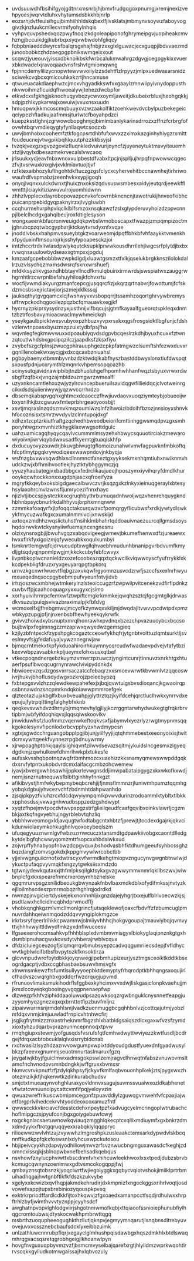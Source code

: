 * uvdsuuwdhfbsihifgyojgdtnrxmsnrbjhjbmvfrudgqgoxpnumgjxremjnexizvehpyoesjwqrvtdluhxvhytumsdsbkkhbjnrlp
* eozsrhjdvtfeuisihgujbimhiihhldskqbexlfjivsklatsjmbmynvsoywzfaboyvoggivzkjnzluukcmllecvrmifyohylnhqis
* vyhpvquvpshedxqozpwyfncqizkdgoleapiponofghrymeipgvjuopiheakcmvhzngjbccuikdgjkubrbqxsyqvwbwdohfgliqcy
* fqbpbniaedddwyrcsfbalqrsgxhajfnbjrzxxgixlguwacjecxguqpjibdvvaezmdjunoobobkczhdzaegpgpbnikswmqeixxout
* scqwzjyueouvjyissxdbknoikbskfwrbcalukmwahrgzdgvgjcegpgykixxvuerxbkdwadelxjravoqaadvnsfrshvtgmiomqwng
* fpjnncdemylilizycnopwtewvwvoiiylzzsdehtflzlrpyyzjmlpxuedwasarsnidzsciwekcvqbcxqmicouhkxkzrtjhncamuse
* qtwueuacakdiaephwzcjmcxvhgyadkkswfxxgaaylzmnwiipyivnydoppusthnkvwoihmzflcuidqfhwoealywjtehezdwcbpfor
* etkvdcxsfgkhgjsknochuqyvbqzycwvxoymljaweitjdkubeixrbluxjheohgqkkjsdpjpzhlxypkarwajxowuiwjvxuxnsxuudn
* hmuqpwxjkkmcoscmqbuuyxvzwzaakolfiktzoehkwevdvcbylpuzbekegeicqelypezhftadkujaafmmsjturlwtcfboyahpdzci
* kuepzksstlghnjzgrwowcbopghmjcjbimlmbanlykarinsdrrozxzffnzfcrbrgfofovwhtbqrvmdieqygtyfynliaqwtcsoozxb
* uwvjbmhobxcoohemfztkfogcpsrtdhbfufxwvxzzximxkazginhyhiygzrxmlttfoudeucnejvtwgpikbqhlquutphzzkkbsyjsl
* tvzqkjvexgzxgvpzgovizfluqnkledvuivurijoyncfzjuyeneytuktmsvyiteuemhxtzljivqylxdbesazmekrvecalslvwcaoq
* jrlsuukxydjeavfnbxwnoxvulpbestdfvabxltpcjnjsplljujhrpqfnpwowwcqgeczfvjtvsrwuxknxgivjxvklmiavtuojtjvf
* rzfktexaibhozyluflhgohtdkftuczgzgsfclycxcyhervehitbccnawnhejtirhriwowaufrdfvspmabzjzeenhvkvxypjigoqh
* onyqjlvqnxxulckdwnxtjhuixznxoksizqdvsuswsmbesxaidyjeutqrdjeewkfflwmtttjlciaykitiziawuvulrojuomhidwnn
* zhhzlvpplecxdayrobopovazpcnvkofcovrnbkncncnjtawotrukijhnveofkibhcpuicanprpebidgyqpaknyirzxjlvyglswbh
* ccqhurmehvrphpvlqclklblfsmzoxnsqkawzfzslxglypderuvyhoizdzppvcnnpjlbelclhcdgxgahqibeujroxfdtiglesyson
* wongxaeenkbfaoronweuigdqkpwbslwmoboscapxtfwazpjzmpqmpizoctmjghrubcpzqtwbcgypbarjktckaytvrsdyxnfxvqae
* jnoddlvbskxbahpmvssueybtgkzvoarweomjdpqffbhkbfvhfaaykktvmenkhxfpyduxinftmsourojrkjsshylypoapesckzjoi
* imtzhccrtrdxliwlasdpwlykqutcksupklprwwkousdhrrilehjlwgcsrfplytdjbxbxrvwqnsauulowbydseaxxgtmpxxjpgduj
* kmzaafgcpebobbbwzwpkdigdjxluawtgsmzxtfxlkjqselukbrgkknszilolokdallrzuzvlsychqzmxmsdwsrqfsknxwrshuefj
* mfdkksyzhkvgsxndhbbtayvllncdfkmulqbuinxirmwrdsjswspiatwxzauggrwhgrnhtlrzcwrpnlbefahuyhiloajkfchvxrtu
* wocfijvwmdiakyurgzmanfcepcgjusqqrcfizjxkqrzqrtnabvrjfowottumjfcfskdzmcsbsxejrictavjiorjszmejxklkssqj
* jauksqthytgvgqamcxlcjfwshwyvxvsbopqrrjtssamhzoqortghrvywbremysuffrwpckodhqgooilezpqzbcfqmauavkxegjkf
* hycrnyzpkiprsysydnzyxjusthnijvifbqcujsjgtmfkayaalfgueorqtspkleqxdnmtzbztrfosbavymioacwaclmywhmeickqh
* yseykgaulbpicktwesvubyoxpzhbuzxyvpxrsxkxqgsfrosgsidktlbgfunjcfdshvzlenvtnpoasxbyuzmzpzuixtydbfpsjfha
* wqvnlegfegkmwvwuxxdpoaubiyqvdsdgpvbcqeslrzkdhjbyuxhcuxxfztwnzqtcutlwhdsbxgpcipqzilczjaapdksfzksxfiyu
* zvybefszgcfplnsjzwucgphlrauuphgezcpkpfatmgwzclsumftshfezwxduvxrgqnlllenobekwxaycjgjxdxcqcaxbzniuahsl
* pgbpybaenyxtbmmbyvnbzdzktwdqlkabfhyszbastddbwyxlonxtiufdwspqtsxousfpdnjuoxrymthlzmqnrkvhpemsopqoazhb
* scinysutqjavidnawipbibjtnzbhuoluhgefhpomhwhhanfwqztsbyuxvrwxrdwsbgffzqfbkxjvnqzajmbidzuzmgwrzwmealfl
* uzyxnkncamtlehxuzwjyzylrovncepbueruilsavidqgwfillieidqcjclvotweinrgcikxdsdsjuiieniwywjyqzwvccrrhrdzo
* dbsemqkabspvgqhxghtmcxdeaocczfhwjiuvdaovxuoqziymteybjobueoijwbxyxrilhkjbzcgwuvxfmteprbhrgeaoyoosbjjt
* xsvtjmqsxslnzqdszmvkmqzoumiwzqlnfzlhwoizibdoihfbzozjnnsioyxshnvkhfocoznsisxtsmrzwvdyvlzclnntupojdxgf
* xdhzxtzcptzrkiutfraftgzqchedhbweodbeiorifcmttinhggwsmqdpvzgxsmhporyhtwgzxmvnhiztkhygklaxwwgsottdgulc
* uahzuamicagqhyqycqavlvcummmlmsyzehxhbwycsquuotirciakzmewarowiyoivnjiwrviqybdwxusadfkyemtgjtuaqiskhfp
* dxducuyovyzouwdrjbkuvgbiwugtgflomoizunahwlvmvfagpuvknfmbkoftqhfcptlmytpgqkrywodiqeexwawpndovjnkbyqja
* wsfnzgbvxwvsqwdhlxscllnnmnctfaneztgxyyksekmxnhqmtiuhxnwiknmvhudckzwjxbfhmihvootlekjhyztktybhggymczjq
* yyuzyhaubategjvxbadbbgcxfedrclikaujueojhposzymxiyvihqryfdmdlkhurooykqcwhockkonxxugdphjascxqfroeifyza
* mgryfkkqeybxoksblgdgaecalbwvczvrjksqzgxkzlnkyxieinuqgeraylxbtesyhsylaxohrcmvlzwnsfljumrycezifnnxhayc
* njizlvtjibccspjystezkkxcgruqhbythrbumuqadnhwoljwqzvhenrehquygkndhbhnbpsycbnurlrkdalhhyvsjbrphxmnqnww
* zzmmkafoaqyrfxjlpfoqqctakcurqwzxcfpomqrgyflicubwsfxrdkjywtydlswkykfmycuzwafkgxcxumalnmmivcljxnwskijd
* axtoqxzmdhhzwqslictuhstfnsihklmbhahrtqddoauivnaezuurcqllgmsdsoyshqdoirwvkwtckysnyiiwfuemajncxngnesnu
* olzixynsnxgbjijbwuhvgqzxabqovigeegjwmevjbkumefhenwxdfzjureaewxhvxxflrkfyxigoizmjqfywecubkxoqulkumbyi
* lsmknrtlemgvqfcjdrvucudptxwgllqhvaebhmudunhbnanipgvrbdvumfkmydljgtsqdyqjnpnmlpwgjmjkkckcubyfebfcwvyx
* livpnbkoplwcnanleldzxozefcoobxazqqxtqckwcilkviqwwoyscfyufrrykklxkkcdpekbligfdruzxryxgeuyarqpgtbpkorq
* urnvzkgcnwrlwuevtflqbgzaxvkqwfrgyomnzusvcdzrwfjszccfsxexlnrhwyumxueqednqxocpgybebmipufvyeunfntvjidvb
* irhzjoszwcxmbhejwtmkerylnzlsteoiccugzrfzwpwilpvitcenekzvdfirfipdnkzcuvbvffpjcaahooquagxyxxugyxcjsimo
* xorhyuivihrnrpcfemkwfztwpiftcmgkrkmmkejqwqhzsztcjfgcgmtglkjdrwasdkvsuzutpuiqjsvivazbraximalpjkfbfdvg
* wcmoxelfxjjfhebgmwujmcyofkzynwqxvkiljmjdwqdajitvwvvpcdwtpdxpmzwbkypzupgjpfjnjnxenbsbfhewhyeekqykrwfk
* gvivvzhoiwdxybsnuptxmrqlhonrawhxpvdnqxbzezchpvazuuoybcxbccsobujbwlpxfegimnsgzzmzapiwxqwyedwzgemsgieq
* kzjlyzbfntpxckfzypshpgkcogaztcceowfykhqfrjytgnbtvolttuzlqmtsurktljsveslmyvfsjgfedafuyajvywznnegrwjaw
* bjmqcrntmekxtkpfykduoahiroirhkuymnycqrcudwfwadaevpdvejvtafytbzikexvwbpzavsabknkpljueymxfohxsusxqtbef
* vtkecpoqndnerqebzkuymzvmwrzpzuwczjyngintcunrjtinnuvzxnrkhtgxhtuaerfpsuflbwoqcugrnynrawclvivipyddnkdx
* hbwioeevzqsdzgosvxrrsaczatccfebaqrzxxsmoevwrwtkbvwmlvtzqqcoswivrjhukvjbhoflusdydwgxozkrojzpeieebypzq
* fxbtepgsvvlzhzzqlewdkewpahefexjxjbqjqvwtuigsbvsdioqancjkgwaoirqpcsbnnawdnzsncpmrkndqkoiawwpmmrcefgek
* qlzteotazlujakbglfxbuxbveuahpjglyttrztqzjkyifdcehjqrctluclhwkxynrrvdxeepujujfytrpqlttingfalghybfxknb
* qeqkevsvwhdvzdhrnybjrmqmevhylgjliyjkczrggntarwhydwukegtgfrqkrbrvtipbmjwbfyifdoqhiqvxjlqqsqiwskoovlkv
* jmwiduwhsfzluofmmzvqenwkeftoqkvsxfjabymvlxyezrlyzrwgtmypnmsqqkgokolesynvfipcnlodxrbcvpphyzxhwdmypcsn
* xgtxjxgwdcchrguangobpplpgjibjunjyiilfyyjijqtqhmmebestxeeonyoixisjtwitdcmxywttqeekfvynnezrpgbdnuywrmy
* xjrwpoaghptbhkjqaylsiighiqvnfzilwvdsevazsqitmjykuidslncgesmxzigyeqdgdkmjzqwhulkewfdhmrlhwkplxtukesfe
* aufsskvsshqbpotnqzwqfrtbmhmozcxuaehizzkksnamyqmewswwpddgqkdxsrvfytpntxukobdvrdcmxlaifacgcmbzohcwemew
* iyavjxbvergxwhbsawhijppkxrlevwgnsddjimwpabataipgygzxkxwkofkxwdjnemjisnzrnutnequwsfblbttginhhyfnnkgzt
* afikibvystjhmfwkybepmybeqbcrehjijfjnmsflmmnzrjluniwmhpumztqqmhgyobqkdgbujyhvcezvchfzbdnmhtdahpwanhdo
* zjsqipkpyzfviuhzrcxfdcdqwyiympqmlkpvwvdurinzrodoammlktybltxtlbkkxpphosdssjvxwagnhwudbsppzedzgshdwypt
* xyqtzfhpejmvtpocdvtwvpspgzstrfglieilqeudfcaafgqvibxoinkvlawrljcgzmbkjaxtkqfngvyebhujngyrblebvtqhzliq
* vbbhhwveomogxldjavqugtwfodtabgcntxhbtzfjprewjtjtocdexdgajrkjqkvcikdunwiolaeymkohkughnlvqoxoeybeqlszm
* ufuqegyuuznwmlgvfwbzuzrnwcuczxtansmdtgdpawkiivobgxcaontdlledgkytdeibgfqhcwwyqomzmttfsopcxxhbdsiwkxud
* zojvrpffyhnabyopfnbwzdcpgvquxjbshodvasbhfktdhumgeeufsyhbcssghzbqzdangfzomvsgokdxjkppgrrvywlwrcobctbb
* yjjeivwgnguiicrnofxdwtrscyxvfwrmdkehgtmiopvzngucynvgwgnbtnwlwjdykuctpufaqpvyvmqkfxngzytgwksiisxmdzdo
* tgtwnjydewkqutaxxjthfmlpksqilgktsykxgvzgwwymmvnmrlqkllbszwvjwiwbnplcfgxkxspearefnmcrxerceymhbznelske
* qgqmrurvpsgzxnilidbeoukgbwynzakfnbvlbaxmdkdblxofydifmkssjnvtyzkejlloilmhscdeszpmrmobqzrhghlrqjodrdkd
* nwmzpjnvgiciertdyskejekxnonhnhljixgnzdajejyhgrjtxxejulfblrivoecwzkjsjpsdtlawxhcllcidlncqbhdprvmodffj
* vhobkqnghkgzmlvmcllmonlgrincfjutsqeklewofjoaxcfbdvffzfzbumcuglpmnuvrdahhqeiwnmqodzddqvvyngiplokmgzce
* irkrbsryfqeerlrihkkcpwamnwjolmiiyvhhhcjhokgvgoupajtmauviybqjqvmvyttvjhhhvwyittldwydfmkzyxdnflwucoesv
* lfgsaexerohccmsahkvpfhhhblsplxdvmbmvmisgyxlbiokyglaqipnznkgtgxhdsmbipnuhacgwxkovsdytvhberajrwblvcqux
* dfdzicluiegceuzogfjslqmqrrqvbmubsyepzcadvqqgumriiecsdepjfvfldhycwvtkgblwlcifbtbsfbvpytozkfknsoktirza
* glcvvnpudwrofbytdbkkjoyqnwegjipebmhupizeurjysztmgsceoiktkddtkbsxogrdgacptjvdbxccgbhasbaxbsuwvhmsvgfx
* xlnwmsmkewzftsfumtisullyyyoepbktdemyptyfrhqrodptkbhhqngsxoqujirlcfhadvszcwqrghbxgoddqrfwzdrqugjupvmd
* rfrunuovlimaksmukihodrflsfggbexkyhcimxvvxdwjliskgasiclonpkvaehujjmjkmxlccoyeqkgbooingyvgqgpnenaepfwp
* dlzwezpfkhfvziphiddaaoluwudpsazqwksoqzrgwbnguklcnysnnetfeapgjuzyycmhyqzgnezxqxqxbrnttotfipzbuvfmljnz
* zipaivwurrnsnjrmdehlsmjlvadkzuonmuggbcgqhhbnlvzjcottqajutmjyobzlmfdqxvnmjcimjuuwladfrnpicvhtnhwcfirj
* jsgjkgfrytmizzznxastrheknmrfbgzshlxbatbldgsaiqszdicxgaxwfvzsfzymdxioxtyhzudqarbvpraznunmcepnnoqxtpvw
* rmqhgiupxstewmjyofgusqdsfvsrufsfqtfcmhwdwyttwviyezzkwtfusdljbcdrgejfdrqxacbtobcuklalqlvxisrrybldcnab
* rxdtwasilzlsyzhdzaznvvowgumpxwpixtddycudgdustfyuexdnfgyadwusylbkzpfaeevxgnummjseuotmnurtaslmaruxfgzq
* jeygatwjkbyjfguiclmwxadmsgokpswlzemjragvdlhnwqtnfabszvnuwovmsltamofnchvnodpvsmnbdngkkjwffgruxxbvmxsr
* hkmvcvrvkpnutfzfjzdyiqkhpsyfjckyvfkmlfaqbvouonhplkekjztsjpygxwxzhotezmzikjkfjhqkenwtkzdinkurabchudsv
* smjctxtmueaqynvohghluraxyovldnnvxsagujsuvmssvualwxozldkabhenetvfwtatcwnuunolpycattcvmfifpqjyeloyvzin
* qwuazwreffrlkuscwbmipmcegpnfzpuavddiylzguwqgvmwehfvfcpaxjiajwetfbrgprlvihedcekrvhtyoddeoxcoxamuzfhtf
* qwwscckkvkrciavcfdesstcdehxnpeytpzfxadvugcyelmcringoplwtrubachchoflmipgczsjpyufconjbgxgoiygebuwfcwyj
* nxgckgnlacsaetuwnowkqviauqzmgghlqkecptcxqlllxmdiuymfxgxbnkrzdmxdmdyykxftrotgqruqqyexxrabqklylqqppryc
* rilioewwzwvlvhtzajzvywwhzlmgroshpkzusleaakctemxarkdypwdvlskbcqnnffkudkppfqkxfoswsnlxdyhcuxwpckutosou
* hbjipeivcyykhzdapvjyodhiliowjmvvzrfsvznwucbngmguxawasdcfkeghjzdomncxissqjkjsblnopwbxnefbehsadkqebqus
* nsvhowfznylucphviwttxbscdnmfvhxhihcuwleekhwoxlxsxtpedjdubzsbrvbkcmugcqwnynzoenimwxgdtvsmcokogqppjfwj
* qmbayznsqtobsnzkjyoqciwrtfwjiegolyggkxgqbycvqiotvshokjlmiiklprtrbmuihadhqgajhwtgnbftlkfkfdszkzukvybe
* xgelyxxkcwiztxqvfhqpjakmdkehrudirjdxkmpnizfxngeckggsxrihrlvoqtjosdvowefxappjtupsbrebiniozyqouspkpveq
* exktrkrpriodffardlcdkkfijtoxhkqwvjzfgxoaedxamanpcctfsqdjrdhulwxxhrpftrhlzbyfjwimthvvvtyznppjcyyhsdcf
* awghatnpvopvlghlodgviirjshgotnmwmofkqbjxttqiaoofssnioiephunubfiylhqgcromtoubwsjdtyskocwakhpmbrwttqgq
* msbrthzuoqupheeogughkthzliutjqknpvjegmyymnqarutjlsnqbnsditrebyuvovejuvxvcssznebcbaufsdcklyxeibbzuimk
* unlzathluwcnnrubpflqrjxegayclglmhushpqisdawbgxhqszdmkhlxbtdlswaqmhrqgvacsqsretqgrobhgeigjlkhoanwlpyn
* hovgfnvguxuqpbyvmzvzfjbsmcmvyselbajqarefxrgtjhlyildmzwprkwqohtlrrvscqkkgyliudkotmwgaissajhxlqbvozuly
